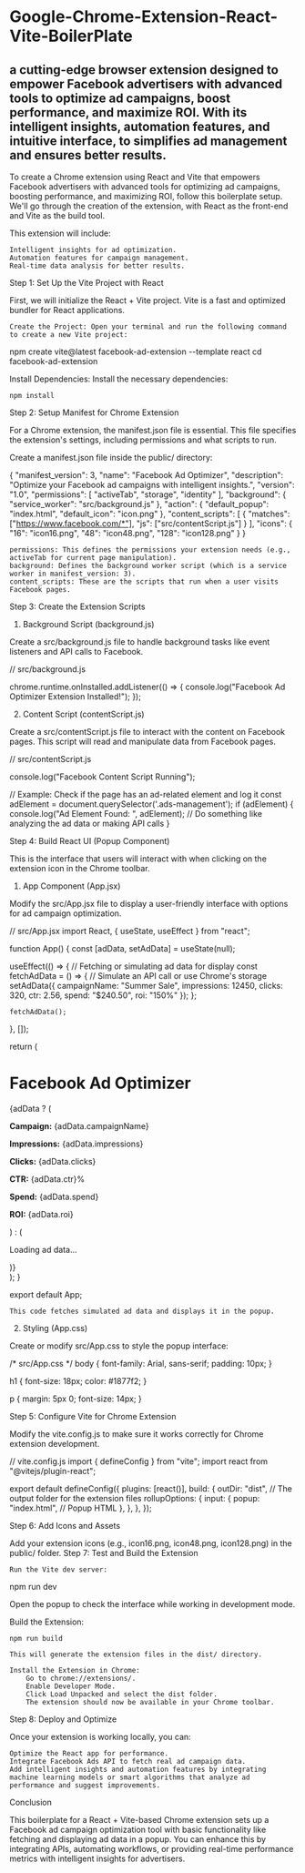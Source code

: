 # Google-Chrome-Extension-React-Vite-BoilerPlate
a cutting-edge browser extension designed to empower Facebook advertisers with advanced tools to optimize ad campaigns, boost performance, and maximize ROI. With its intelligent insights, automation features, and intuitive interface, to simplifies ad management and ensures better results.
-----------------
To create a Chrome extension using React and Vite that empowers Facebook advertisers with advanced tools for optimizing ad campaigns, boosting performance, and maximizing ROI, follow this boilerplate setup. We'll go through the creation of the extension, with React as the front-end and Vite as the build tool.

This extension will include:

    Intelligent insights for ad optimization.
    Automation features for campaign management.
    Real-time data analysis for better results.

Step 1: Set Up the Vite Project with React

First, we will initialize the React + Vite project. Vite is a fast and optimized bundler for React applications.

    Create the Project: Open your terminal and run the following command to create a new Vite project:

npm create vite@latest facebook-ad-extension --template react
cd facebook-ad-extension

Install Dependencies: Install the necessary dependencies:

    npm install

Step 2: Setup Manifest for Chrome Extension

For a Chrome extension, the manifest.json file is essential. This file specifies the extension's settings, including permissions and what scripts to run.

Create a manifest.json file inside the public/ directory:

{
  "manifest_version": 3,
  "name": "Facebook Ad Optimizer",
  "description": "Optimize your Facebook ad campaigns with intelligent insights.",
  "version": "1.0",
  "permissions": [
    "activeTab",
    "storage",
    "identity"
  ],
  "background": {
    "service_worker": "src/background.js"
  },
  "action": {
    "default_popup": "index.html",
    "default_icon": "icon.png"
  },
  "content_scripts": [
    {
      "matches": ["https://www.facebook.com/*"],
      "js": ["src/contentScript.js"]
    }
  ],
  "icons": {
    "16": "icon16.png",
    "48": "icon48.png",
    "128": "icon128.png"
  }
}

    permissions: This defines the permissions your extension needs (e.g., activeTab for current page manipulation).
    background: Defines the background worker script (which is a service worker in manifest_version: 3).
    content_scripts: These are the scripts that run when a user visits Facebook pages.

Step 3: Create the Extension Scripts
1. Background Script (background.js)

Create a src/background.js file to handle background tasks like event listeners and API calls to Facebook.

// src/background.js

chrome.runtime.onInstalled.addListener(() => {
  console.log("Facebook Ad Optimizer Extension Installed!");
});

2. Content Script (contentScript.js)

Create a src/contentScript.js file to interact with the content on Facebook pages. This script will read and manipulate data from Facebook pages.

// src/contentScript.js

console.log("Facebook Content Script Running");

// Example: Check if the page has an ad-related element and log it
const adElement = document.querySelector('.ads-management');
if (adElement) {
  console.log("Ad Element Found: ", adElement);
  // Do something like analyzing the ad data or making API calls
}

Step 4: Build React UI (Popup Component)

This is the interface that users will interact with when clicking on the extension icon in the Chrome toolbar.
1. App Component (App.jsx)

Modify the src/App.jsx file to display a user-friendly interface with options for ad campaign optimization.

// src/App.jsx
import React, { useState, useEffect } from "react";

function App() {
  const [adData, setAdData] = useState(null);

  useEffect(() => {
    // Fetching or simulating ad data for display
    const fetchAdData = () => {
      // Simulate an API call or use Chrome's storage
      setAdData({
        campaignName: "Summer Sale",
        impressions: 12450,
        clicks: 320,
        ctr: 2.56,
        spend: "$240.50",
        roi: "150%"
      });
    };

    fetchAdData();
  }, []);

  return (
    <div>
      <h1>Facebook Ad Optimizer</h1>
      {adData ? (
        <div>
          <p><strong>Campaign:</strong> {adData.campaignName}</p>
          <p><strong>Impressions:</strong> {adData.impressions}</p>
          <p><strong>Clicks:</strong> {adData.clicks}</p>
          <p><strong>CTR:</strong> {adData.ctr}%</p>
          <p><strong>Spend:</strong> {adData.spend}</p>
          <p><strong>ROI:</strong> {adData.roi}</p>
        </div>
      ) : (
        <p>Loading ad data...</p>
      )}
    </div>
  );
}

export default App;

    This code fetches simulated ad data and displays it in the popup.

2. Styling (App.css)

Create or modify src/App.css to style the popup interface:

/* src/App.css */
body {
  font-family: Arial, sans-serif;
  padding: 10px;
}

h1 {
  font-size: 18px;
  color: #1877f2;
}

p {
  margin: 5px 0;
  font-size: 14px;
}

Step 5: Configure Vite for Chrome Extension

Modify the vite.config.js to make sure it works correctly for Chrome extension development.

// vite.config.js
import { defineConfig } from "vite";
import react from "@vitejs/plugin-react";

export default defineConfig({
  plugins: [react()],
  build: {
    outDir: "dist",  // The output folder for the extension files
    rollupOptions: {
      input: {
        popup: "index.html", // Popup HTML
      },
    },
  },
});

Step 6: Add Icons and Assets

Add your extension icons (e.g., icon16.png, icon48.png, icon128.png) in the public/ folder.
Step 7: Test and Build the Extension

    Run the Vite dev server:

npm run dev

Open the popup to check the interface while working in development mode.

Build the Extension:

    npm run build

    This will generate the extension files in the dist/ directory.

    Install the Extension in Chrome:
        Go to chrome://extensions/.
        Enable Developer Mode.
        Click Load Unpacked and select the dist folder.
        The extension should now be available in your Chrome toolbar.

Step 8: Deploy and Optimize

Once your extension is working locally, you can:

    Optimize the React app for performance.
    Integrate Facebook Ads API to fetch real ad campaign data.
    Add intelligent insights and automation features by integrating machine learning models or smart algorithms that analyze ad performance and suggest improvements.

Conclusion

This boilerplate for a React + Vite-based Chrome extension sets up a Facebook ad campaign optimization tool with basic functionality like fetching and displaying ad data in a popup. You can enhance this by integrating APIs, automating workflows, or providing real-time performance metrics with intelligent insights for advertisers.
